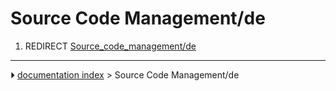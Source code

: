 # Source Code Management/de
1.  REDIRECT [Source_code_management/de](Source_code_management/de.md)



---
⏵ [documentation index](../README.md) > Source Code Management/de
